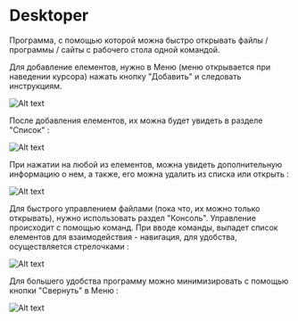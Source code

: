 # Desktoper
Программа, с помощью которой можна быстро открывать файлы / программы / сайты с рабочего стола одной командой.

Для добавление елементов, нужно в Меню (меню открывается при наведении курсора) нажать кнопку "Добавить" и следовать инструкциям.

![Alt text](http://i.piccy.info/i9/484201f3480f13bde90bbeebe2f1aa9b/1483385221/10079/1088643/Screen.png "Optional title")

После добавления елементов, их можна будет увидеть в разделе "Список" :

![Alt text](http://i.piccy.info/i9/2f571445c77178e285ed39dbd437635e/1483385451/17199/1088643/Screen.png "Optional title")

При нажатии на любой из елементов, можна увидеть дополнительную информацию о нем, а также, его можна удалить из списка или открыть :

![Alt text](http://i.piccy.info/i9/d14387f5620c25b3dc415f9ad43bb879/1483385611/28813/1088643/Screen.png "Optional title")

Для быстрого управлением файлами (пока что, их можно только открывать), нужно использовать раздел "Консоль". Управление происходит с помощью команд. При вводе команды, выпадет список елементов для взаимодействия - навигация, для удобства, осуществляется стрелочками :

![Alt text](http://i.piccy.info/i9/e46b281cfe58f5351e093602e65fc3f1/1483386261/76455/1088643/Screen.png "Optional title")

Для большего удобства программу можно минимизировать с помощью кнопки "Свернуть" в Меню :

![Alt text](http://i.piccy.info/i9/862923809d2ba780574ac71922ef4350/1483386497/123756/1088643/Screen.png "Optional title")
